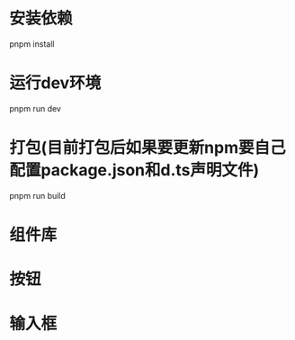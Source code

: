 # 安装依赖
pnpm install

# 运行dev环境
pnpm run dev

# 打包(目前打包后如果要更新npm要自己配置package.json和d.ts声明文件)
pnpm run build

# 组件库
# 按钮 <vxw-button></vxw-button>
# 输入框 <vxw-input></vxw-input>